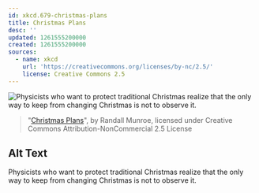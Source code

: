 ```yaml
---
id: xkcd.679-christmas-plans
title: Christmas Plans
desc: ''
updated: 1261555200000
created: 1261555200000
sources:
  - name: xkcd
    url: 'https://creativecommons.org/licenses/by-nc/2.5/'
    license: Creative Commons 2.5
---
```

![Physicists who want to protect traditional Christmas realize that the only way to keep from changing Christmas is not to observe it.](https://imgs.xkcd.com/comics/christmas_plans.png)
> "[Christmas Plans](https://xkcd.com/679/)", by Randall Munroe, licensed under Creative Commons Attribution-NonCommercial 2.5 License

## Alt Text
Physicists who want to protect traditional Christmas realize that the only way to keep from changing Christmas is not to observe it.

